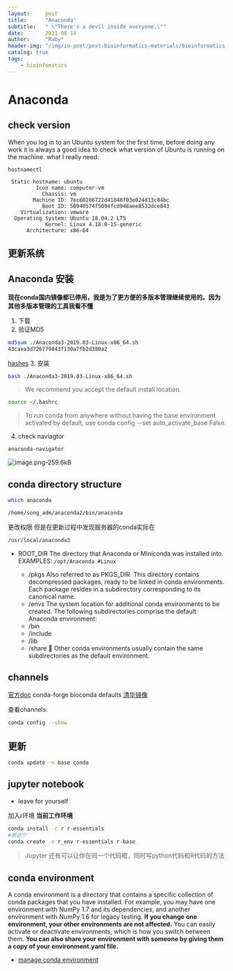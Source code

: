 ```yaml
---
layout:     post
title:      "Anaconda"
subtitle:   " \"There's a devil inside everyone.\""
date:       2021-08-14
author:     "Ruby"
header-img: "/img/in-post/post-bioinformatics-materials/bioinformatics.jpg"
catalog: true
tags:
    - bioinfomatics
---
```




# Anaconda

## check version
When you log in to an Ubuntu system for the first time, before doing any work it is always a good idea to check what version of Ubuntu is running on the machine.
what I really need:
```{sh}
hostnamectl
```
```{sh}
 Static hostname: ubuntu
         Icon name: computer-vm
           Chassis: vm
        Machine ID: 7ec60286722d41848f03e024d13c84bc
           Boot ID: 50940574f5094fcd948aee8532dce843
    Virtualization: vmware
  Operating System: Ubuntu 18.04.2 LTS
            Kernel: Linux 4.18.0-15-generic
      Architecture: x86-64
```

## 更新系统

## Anaconda 安装
**现在conda国内镜像都已停用，我是为了更方便的多版本管理继续使用的。因为其他多版本管理的工具我看不懂**
1. 下载
2. 验证MD5
```sh
md5sum ./Anaconda3-2019.03-Linux-x86_64.sh
43caea3d726779843f130a7fb2d380a2
```
[hashes][1]
3. 安装
```sh
bash ./Anaconda3-2019.03-Linux-x86_64.sh
```

> We recommend you accept the default install location.

```sh
source ~/.bashrc
```

>  To run conda from anywhere without having the base environment activated by default, use conda config --set auto_activate_base False. 

4. check naviagtor
```sh
anaconda-navigator
```

![image.png-259.6kB][2]
## conda directory structure
```sh
which anaconda
```
```sh
/home/song_adm/anaconda2/bin/anaconda
```
更改权限
但是在更新过程中发现服务器的conda实际在
```sh
/usr/local/anaconda3
```

- ROOT_DIR
The directory that Anaconda or Miniconda was installed into.
EXAMPLES:
`/opt/Anaconda #Linux`

    - /pkgs
Also referred to as PKGS_DIR. This directory contains decompressed packages, ready to be linked in conda environments. Each package resides in a subdirectory corresponding to its canonical name.
    - /envs
The system location for additional conda environments to be created.
The following subdirectories comprise the default Anaconda environment:
    - /bin
    -  /include
    - /lib
    - /share

Other conda environments usually contain the same subdirectories as the default environment.


## channels
[官方doc][3]
conda-forge
bioconda
defaults
[清华镜像][4]

查看channels:
```sh
conda config --show
```
## 更新
```sh
conda update -n base conda
```
## jupyter notebook
- leave for yourself

加入r环境
**当前工作环境**
```sh
conda install -c r r-essentials
#用这个
conda create -n r_env r-essentials r-base
```

>  Jupyter 还有可以让你在同一个代码框，同时写python代码和R代码的方法

## conda environment
A conda environment is a directory that contains a specific collection of conda packages that you have installed. For example, you may have one environment with NumPy 1.7 and its dependencies, and another environment with NumPy 1.6 for legacy testing. **If you change one environment, your other environments are not affected.** You can easily activate or deactivate environments, which is how you switch between them. **You can also share your environment with someone by giving them a copy of your environment.yaml file.**

- [manage conda environment][5]


  [1]: https://docs.anaconda.com/anaconda/install/hashes/Anaconda3-2019.03-Linux-x86_64.sh-hash/
  [2]: http://static.zybuluo.com/scilavisher/el97ck4xt7wa1ey1fe28fjwm/image.png
  [3]: https://docs.anaconda.com/anaconda/user-guide/tasks/using-repositories/
  [4]: https://mirror.tuna.tsinghua.edu.cn/help/anaconda/
  [5]: https://docs.conda.io/projects/conda/en/latest/user-guide/tasks/manage-environments.html